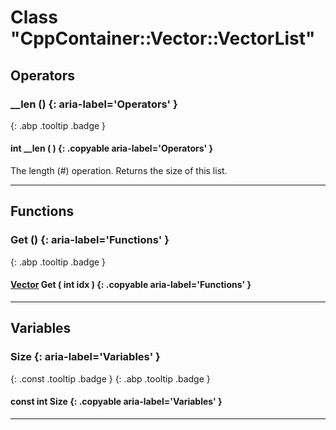 # Class "CppContainer::Vector::VectorList"
## Operators
### __len () {: aria-label='Operators' }
[ ](#){: .abp .tooltip .badge }
#### int __len ( ) {: .copyable aria-label='Operators' }

The length (#) operation. Returns the size of this list.

___ 
## Functions
### Get () {: aria-label='Functions' }
[ ](#){: .abp .tooltip .badge }
#### [Vector](../Vector) Get ( int idx ) {: .copyable aria-label='Functions' }

___ 
## Variables
### Size {: aria-label='Variables' }
[ ](#){: .const .tooltip .badge } [ ](#){: .abp .tooltip .badge }
#### const int Size  {: .copyable aria-label='Variables' }

___ 
